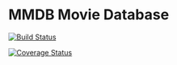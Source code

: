 # MMDB Movie Database

[![Build Status](https://travis-ci.org/michaeldiguiseppi/capstone_api.svg?branch=master)](https://travis-ci.org/michaeldiguiseppi/capstone_api)

[![Coverage Status](https://coveralls.io/repos/github/michaeldiguiseppi/capstone_api/badge.svg?branch=master)](https://coveralls.io/github/michaeldiguiseppi/capstone_api?branch=master)

